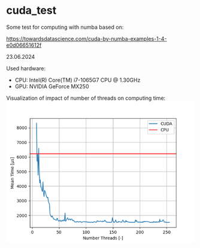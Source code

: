 # cuda_test
Some test for computing with numba based on:

https://towardsdatascience.com/cuda-by-numba-examples-1-4-e0d06651612f

23.06.2024

Used hardware:
* CPU: Intel(R) Core(TM) i7-1065G7 CPU @ 1.30GHz
* GPU: NVIDIA GeForce MX250

Visualization of impact of number of threads on computing time:
![Compute Time vs Number of Threads](plot_time_numberThreads.png?raw=true "Compute Time vs Number of Threads")
